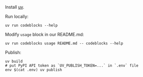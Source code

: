 Install [uv](https://docs.astral.sh/uv/).

Run locally:
```
uv run codeblocks --help
```

Modify `usage` block in our README.md:

```
uv run codeblocks usage README.md -- codeblocks --help
```

Publish:
```
uv build
# put PyPI API token as `UV_PUBLISH_TOKEN=...` in `.env` file
env $(cat .env) uv publish
```
